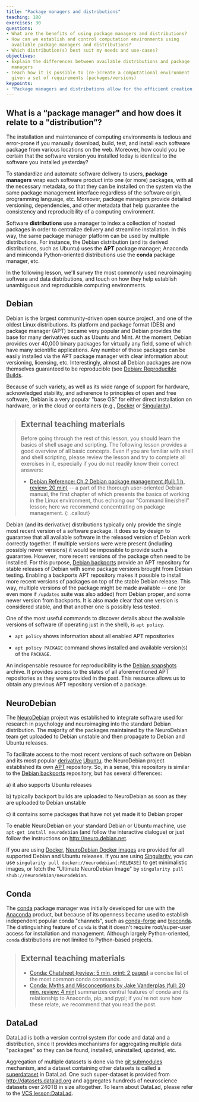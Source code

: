 ```yaml
---
title: "Package managers and distributions"
teaching: 180
exercises: 30
questions:
- What are the benefits of using package managers and distributions?
- How can we establish and control computation environments using
  available package managers and distributions?
- Which distribution(s) best suit my needs and use-cases?
objectives:
- Explain the differences between available distributions and package
  managers
- Teach how it is possible to (re-)create a computational environment
  given a set of requirements (packages/versions)
keypoints:
- "Package managers and distributions allow for the efficient creation of tightly version-controlled computation environments."
---
```


## What is a “package manager" and how does it relate to a "distribution”?

The installation and maintenance of computing environments is tedious and
error-prone if you manually download, build, test, and install each
software package from various locations on the web. Moreover,
how could you be certain that the software version you installed
today is identical to the software you installed yesterday?

To standardize and automate software delivery to users, **package managers**
wrap each software product into one (or more) packages, with all the
necessary metadata, so that they can be installed on the system via the same
package management interface regardless of the software origin, programming
language, etc.  Moreover, package managers provide detailed versioning,
dependencies, and other metadata that help guarantee the consistency and
reproducibility of a computing environment.

Software **distributions** use a manager to
index a collection of hosted packages in order to centralize delivery and
streamline installation. In this way, the same package manager platform
can be used by multiple distributions. For instance, the Debian distribution (and its
derived distributions, such as Ubuntu) uses the **APT** package manager; Anaconda
and miniconda Python-oriented distributions use the **conda** package manager, etc.

In the following lesson, we'll survey the most commonly used
neuroimaging software and data distributions, and touch on how
they help establish unambiguous and reproducible computing environments.


## Debian

Debian is the largest community-driven open source project, and one of the
oldest Linux distributions. Its platform and package format (DEB) and package
manager (APT) became very popular and Debian provides the
base for many derivatives such as Ubuntu and Mint. At the moment, Debian provides
over 40,000 binary packages for virtually any field, some of which have many scientific applications.  Any number of those packages can be easily
installed via the APT package manager with clear information
about versioning, licensing, etc. Interestingly, almost all Debian packages are
now themselves guaranteed to be reproducible
(see [Debian: Reproducible Builds](https://wiki.debian.org/ReproducibleBuilds).

Because of such variety, as well as its wide range of support for hardware, acknowledged stability,
and adherence to principles of open and free software, Debian is a very popular
"base OS" for either direct installation on hardware, or in the cloud or
containers (e.g., [Docker](https://www.docker.com/) or [Singularity](https://www.sylabs.io/singularity/)).

> ## External teaching materials
>
> Before going through the rest of this lesson, you should learn the
> basics of shell usage and scripting. The following lesson provides a
> good overview of all basic concepts.  Even if you are familiar with
> shell and shell scripting, please review the lesson and
> try to complete all exercises in it, especially if you do not readily know
> their correct answers:
>
>   - [Debian Reference: Ch.2 Debian package management (full: 1 h, review: 20 min)](https://www.debian.org/doc/manuals/debian-reference/ch02.en.html) --
>     a part of the thorough user-oriented Debian manual, the first chapter of which presents the basics of working
>     in the Linux environment, thus echoing our "Command line/shell" lesson; here we recommend
>     concentrating on package management.
{: .callout}

Debian (and its derivative) distributions typically only provide the single most recent
version of a software package. It does so by design to guarantee that all
available software in the released version of Debian work correctly together.
If multiple versions were were present (including possibly newer
versions) it would be impossible to provide such a guarantee. However, more recent versions
of the package often need to be installed. For this purpose,
[Debian backports](http://backports.debian.org) provide an APT repository for
stable releases of Debian with some package versions brought from Debian testing.
Enabling a backports APT repository makes it possible to install more recent versions of packages
on top of the stable Debian release. This way, multiple versions of the package
might be made available -- one (or even more if `/updates` suite was also added)
from Debian proper, and some newer version from backports. It is also made clear that one version
is considered stable, and that another one is possibly less tested.

One of the most useful commands to discover details about the available versions
of software (if operating just in the shell), is `apt policy`.

- `apt policy` shows information about all enabled APT repositories

- `apt policy PACKAGE` command shows installed and available version(s) of the
  `PACKAGE`.


An indispensable resource for reproducibility is the
[Debian snapshots](http://snapshots.debian.org) archive. It provides access to
the states of all aforementioned APT repositories as they were provided in the past.
This resource allows us to obtain any previous APT repository version of a package.


## NeuroDebian

The [NeuroDebian](http://neuro.debian.net) project was established to integrate
software used for research in psychology and
neuroimaging into the standard Debian distribution. The majority of the packages
maintained by the NeuroDebian team get uploaded to Debian unstable and then
propagate to Debian and Ubuntu releases.

To facilitate access to the most recent versions
of such software on Debian and its most popular
[derivative](https://wiki.debian.org/Derivatives) [Ubuntu](http://ubuntu.com),
the NeuroDebian project established its own
[APT](https://en.wikipedia.org/wiki/APT_(Debian)) repository. So, in a sense,
this repository is similar to the [Debian backports](https://backports.debian.org/)
repository, but has several differences:

a) it also supports Ubuntu releases

b) typically backport builds are uploaded to NeuroDebian as soon as they are uploaded to Debian unstable

c) it contains some packages that have not yet made it to Debian proper

To enable NeuroDebian on your standard Debian or Ubuntu machine, use
`apt-get install neurodebian` (and follow the interactive dialogue) or just follow
the instructions on http://neuro.debian.net.

If you are using [Docker](http://docker.io),
[NeuroDebian Docker images](https://hub.docker.com/_/neurodebian/) are provided for all
supported Debian and Ubuntu releases. If you are using [Singularity](http://singularity.lbl.gov), you can use `singularity pull docker://neurodebian[:RELEASE]` to get minimalistic images, or fetch the "Ultimate NeuroDebian Image" by `singularity pull shub://neurodebian/neurodebian`.

## Conda

The [conda] package manager was initially developed for use with the
[Anaconda] product, but because of its openness became used to establish
independent popular conda "channels", such as [conda-forge] and [bioconda].
The distinguishing feature of `conda` is that it doesn't require root/super-user access
for installation and management.  Although largely Python-oriented,
`conda` distributions are not limited to Python-based projects.

> ## External teaching materials
> - [Conda: Chatsheet (review: 5 min, print: 2 pages)](https://docs.conda.io/projects/conda/en/latest/user-guide/cheatsheet.html)
>   a concise list of the most common conda commands.
> - [Conda: Myths and Misconceptions by Jake Vanderplas (full: 20 min, review: 4 min)](https://jakevdp.github.io/blog/2016/08/25/conda-myths-and-misconceptions/   )
>   summarizes central features of conda and its relationship to
>   Anaconda, pip, and pypi; if you're not sure how these relate, we
>   recommend that you read the post.


## DataLad

DataLad is both a version control system (for code and data) and a
distribution, since it provides mechanisms for aggregating multiple data
"packages" so they can be found, installed, uninstalled, updated, etc.

Aggregation of multiple datasets is done via the
[git submodules](https://git-scm.com/book/en/v2/Git-Tools-Submodules) mechanism,
and a dataset containing other datasets is called a
[superdataset](http://docs.datalad.org/en/latest/glossary.html) in DataLad.
One such super-dataset is provided from http://datasets.datalad.org and
aggregates hundreds of neuroscience datasets over 240TB in size altogether.
To learn about DataLad, please refer to the [VCS lesson:DataLad](../02-vcs/#datalad).


[conda]: https://en.wikipedia.org/wiki/Conda_(package_manager)
[Anaconda]: https://anaconda.org
[conda-forge]: https://conda-forge.org
[bioconda]: https://bioconda.github.io
